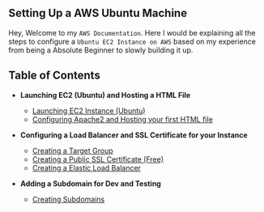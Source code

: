 ## Setting Up a AWS Ubuntu Machine

Hey, Welcome to my `AWS Documentation`. Here I would be explaining all the steps to configure a `Ubuntu EC2 Instance on AWS` based on my experience from being a Absolute Beginner to slowly building it up.

## Table of Contents
- **Launching EC2 (Ubuntu) and Hosting a HTML File**
    - [Launching EC2 Instance (Ubuntu)](./content/01-01-launching-ubuntu-instance.md)
    - [Configuring Apache2 and Hosting your first HTML file](./content/01-02-installing-apache2.md)

- **Configuring a Load Balancer and SSL Certificate for your Instance**
    - [Creating a Target Group](./content/02-load-balancer/01-target-group.md)
    - [Creating a Public SSL Certificate (Free)](./content/02-load-balancer/02-ssl-certificate.md)
    - [Creating a Elastic Load Balancer](./content/02-load-balancer/03-load-balancer.md)

- **Adding a Subdomain for Dev and Testing**
    - [Creating Subdomains](./content/03-creating-subdomains/01-creating-subdomains.md)